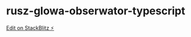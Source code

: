 # rusz-glowa-obserwator-typescript

[Edit on StackBlitz ⚡️](https://stackblitz.com/edit/rusz-glowa-obserwator-typescript)